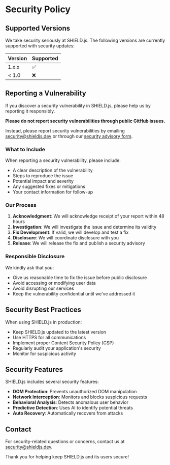 # Security Policy

## Supported Versions

We take security seriously at SHIELD.js. The following versions are currently supported with security updates:

| Version | Supported          |
| ------- | ------------------ |
| 1.x.x   | :white_check_mark: |
| < 1.0   | :x:                |

## Reporting a Vulnerability

If you discover a security vulnerability in SHIELD.js, please help us by reporting it responsibly.

**Please do not report security vulnerabilities through public GitHub issues.**

Instead, please report security vulnerabilities by emailing [security@shieldjs.dev](mailto:security@shieldjs.dev) or through our [security advisory form](https://github.com/yourusername/shield-js/security/advisories/new).

### What to Include

When reporting a security vulnerability, please include:

- A clear description of the vulnerability
- Steps to reproduce the issue
- Potential impact and severity
- Any suggested fixes or mitigations
- Your contact information for follow-up

### Our Process

1. **Acknowledgment**: We will acknowledge receipt of your report within 48 hours
2. **Investigation**: We will investigate the issue and determine its validity
3. **Fix Development**: If valid, we will develop and test a fix
4. **Disclosure**: We will coordinate disclosure with you
5. **Release**: We will release the fix and publish a security advisory

### Responsible Disclosure

We kindly ask that you:

- Give us reasonable time to fix the issue before public disclosure
- Avoid accessing or modifying user data
- Avoid disrupting our services
- Keep the vulnerability confidential until we've addressed it

## Security Best Practices

When using SHIELD.js in production:

- Keep SHIELD.js updated to the latest version
- Use HTTPS for all communications
- Implement proper Content Security Policy (CSP)
- Regularly audit your application's security
- Monitor for suspicious activity

## Security Features

SHIELD.js includes several security features:

- **DOM Protection**: Prevents unauthorized DOM manipulation
- **Network Interception**: Monitors and blocks suspicious requests
- **Behavioral Analysis**: Detects anomalous user behavior
- **Predictive Detection**: Uses AI to identify potential threats
- **Auto Recovery**: Automatically recovers from attacks

## Contact

For security-related questions or concerns, contact us at [security@shieldjs.dev](mailto:security@shieldjs.dev).

Thank you for helping keep SHIELD.js and its users secure!